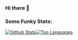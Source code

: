 ### Hi there 👋

<!--
**Stephen-Anderson-2000/Stephen-Anderson-2000** is a ✨ _special_ ✨ repository because its `README.md` (this file) appears on your GitHub profile.

Here are some ideas to get you started:

- 🔭 I’m currently working on nothing in particular outside of university coursework
- 🌱 I’m currently learning Java for Android
- 📫 How to reach me: stephen.anderson0220@gmail.com
- 😄 Pronouns: He/him
- ⚡ Fun fact: ...
-->


### Some Funky Stats:
[![Github Stats](https://github-readme-stats.vercel.app/api?username=stephen-anderson-2000&show_icons=true&theme=dark&count_private=true&custom_title=Github%20Stats&line_height=24)](https://github.com/anuraghazra/github-readme-stats)[![Top Languages](https://github-readme-stats.vercel.app/api/top-langs/?username=stephen-anderson-2000&show_icons=true&theme=dark&langs_count=8&layout=compact&custom_title=Top%20Languages)](https://github.com/anuraghazra/github-readme-stats)
